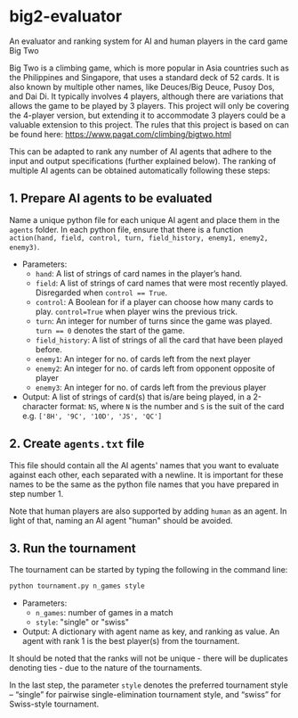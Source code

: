 # big2-evaluator
An evaluator and ranking system for AI and human players in the card game Big Two

Big Two is a climbing game, which is more popular in Asia countries such as the Philippines and Singapore, that uses a standard deck of 52 cards. It is also known by multiple other names, like Deuces/Big Deuce, Pusoy Dos, and Dai Di. It typically involves 4 players, although there are variations that allows the game to be played by 3 players. This project will only be covering the 4-player version, but extending it to accommodate 3 players could be a valuable extension to this project. The rules that this project is based on can be found here: https://www.pagat.com/climbing/bigtwo.html

This can be adapted to rank any number of AI agents that adhere to the input and output specifications (further explained below). The ranking of multiple AI agents can be obtained automatically following these steps:

## 1.	Prepare AI agents to be evaluated
Name a unique python file for each unique AI agent and place them in the `agents` folder.
In each python file, ensure that there is a function `action(hand, field, control, turn, field_history, enemy1, enemy2, enemy3)`.
  - Parameters:
    - `hand`: A list of strings of card names in the player’s hand.
    - `field`: A list of strings of card names that were most recently played. Disregarded when `control == True`.
    - `control`: A Boolean for if a player can choose how many cards to play. `control=True` when player wins the previous trick.
    - `turn`: An integer for number of turns since the game was played. `turn == 0` denotes the start of the game.
    - `field_history`: A list of strings of all the card that have been played before.
    - `enemy1`: An integer for no. of cards left from the next player
    - `enemy2`: An integer for no. of cards left from opponent opposite of player
    - `enemy3`: An integer for no. of cards left from the previous player
  - Output: A list of strings of card(s) that is/are being played, in a 2-character format: ```NS```, where ```N``` is the number and ```S``` is the suit of the card
  e.g. ` ['8H', '9C', '10D', 'JS', 'QC'] `

## 2.	Create `agents.txt` file
This file should contain all the AI agents' names that you want to evaluate against each other, each separated with a newline. It is important for these names to be the same as the python file names that you have prepared in step number 1.

Note that human players are also supported by adding `human` as an agent. In light of that, naming an AI agent "human" should be avoided.

## 3.	Run the tournament
The tournament can be started by typing the following in the command line:
```bash
python tournament.py n_games style 
```
  - Parameters:
    - ```n_games```: number of games in a match
    - ```style```: "single" or "swiss"
  - Output: A dictionary with agent name as key, and ranking as value. An agent with rank 1 is the best player(s) from the tournament.
  
It should be noted that the ranks will not be unique - there will be duplicates denoting ties - due to the nature of the tournaments.

In the last step, the parameter ```style``` denotes the preferred tournament style – “single” for pairwise single-elimination tournament style, and “swiss” for Swiss-style tournament.
